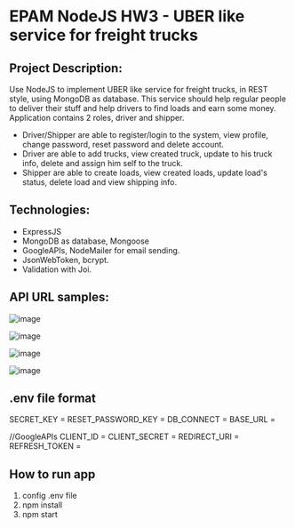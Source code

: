 # EPAM NodeJS HW3 - UBER like service for freight trucks

## Project Description: 
Use NodeJS to implement UBER like service for freight trucks, in REST style, using MongoDB as database. This service should help regular people to deliver their stuff and help drivers to find loads and earn some money. Application contains 2 roles, driver and shipper.
+ Driver/Shipper are able to register/login to the system, view profile, change password, reset password and delete account.
+ Driver are able to add trucks, view created truck, update to his truck info, delete and assign him self to the truck.
+ Shipper are able to create loads, view created loads, update load's status, delete load and view shipping info.

## Technologies:
+ ExpressJS
+ MongoDB as database, Mongoose
+ GoogleAPIs, NodeMailer for email sending.
+ JsonWebToken, bcrypt.
+ Validation with Joi.

## API URL samples:

![image](https://user-images.githubusercontent.com/87691625/179134342-a5e5478a-1d09-45b2-91da-863e6d041c41.png)

![image](https://user-images.githubusercontent.com/87691625/179134487-f027b93f-90d9-4483-b493-2b58a0b2a508.png)

![image](https://user-images.githubusercontent.com/87691625/179134555-e13936c5-0880-4ee3-8ae7-d796ee2ed7aa.png)

![image](https://user-images.githubusercontent.com/87691625/179134601-1c4695fa-6aaa-4d1c-8f5a-c4914c39bb55.png)

## .env file format
SECRET_KEY = 
RESET_PASSWORD_KEY = 
DB_CONNECT = 
BASE_URL = 

//GoogleAPIs
CLIENT_ID = 
CLIENT_SECRET = 
REDIRECT_URI = 
REFRESH_TOKEN = 

## How to run app
1. config .env file
2. npm install
3. npm start
